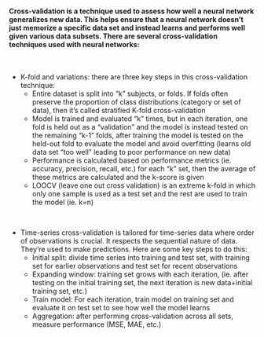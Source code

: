#### Cross-validation is a technique used to assess how well a neural network generalizes new data. This helps ensure that a neural network doesn’t just memorize a specific data set and instead learns and performs well given various data subsets. There are several cross-validation techniques used with neural networks: 

<!-- ![Image0](/static/articleimages/cross_validation/cross_val_kfold) -->

<br>

* K-fold and variations: there are three key steps in this cross-validation technique: 
  * Entire dataset is split into “k” subjects, or folds. If folds often preserve the proportion of class distributions (category or set of data), then it’s called stratified K-fold cross-validation
  * Model is trained and evaluated “k” times, but in each iteration, one fold is held out as a “validation” and the model is instead tested on the remaining “k-1” folds, after training the model is tested on the held-out fold to evaluate the model and avoid overfitting (learns old data set “too well” leading to poor performance on new data)
  * Performance is calculated based on performance metrics (ie. accuracy, precision, recall, etc.) for each “k” set, then the average of these metrics are calculated and the k-score is given
  * LOOCV (leave one out cross validation) is an extreme k-fold in which only one sample is used as a test set and the rest are used to train the model (ie. k=n)

<!-- ![Image0](/static/articleimages/cross_validation/cross_val_tseries) -->
<br>

* Time-series cross-validation is tailored for time-series data where order of observations is crucial. It respects the sequential nature of data. They’re used to make predictions. Here are some key steps to do this: 
  * Initial split: divide time series into training and test set, with training set for earlier observations and test set for recent observations
  * Expanding window: training set grows with each iteration, (ie. after testing on the initial training set, the next iteration is new data+initial training set, etc.)
  * Train model: For each iteration, train model on training set and evaluate it on test set to see how well the model learns
  * Aggregation: after performing cross-validation across all sets, measure performance (MSE, MAE, etc.)	 	

